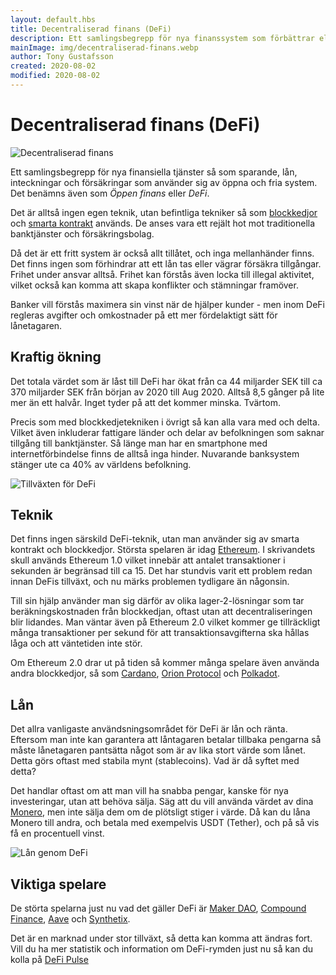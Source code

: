 ```yaml
---
layout: default.hbs
title: Decentraliserad finans (DeFi)
description: Ett samlingsbegrepp för nya finanssystem som förbättrar eller ersätter banktjänster med öppna och fria system - med hjälp av blockkedjor och smarta kontrakt.
mainImage: img/decentraliserad-finans.webp
author: Tony Gustafsson
created: 2020-08-02
modified: 2020-08-02
---
```


# Decentraliserad finans (DeFi)

![Decentraliserad finans](/img/decentraliserad-finans.webp 'Decentraliserad finans')

Ett samlingsbegrepp för nya finansiella tjänster så som sparande, lån, inteckningar och försäkringar som använder sig av öppna och fria system. Det benämns även som _Öppen finans_ eller _DeFi_.

Det är alltså ingen egen teknik, utan befintliga tekniker så som [blockkedjor](/tekniker/blockkedjor.html) och [smarta kontrakt](/tekniker/smarta-kontrakt.html) används. De anses vara ett rejält hot mot traditionella banktjänster och försäkringsbolag.

Då det är ett fritt system är också allt tillåtet, och inga mellanhänder finns. Det finns ingen som förhindrar att ett lån tas eller vägrar försäkra tillgångar. Frihet under ansvar alltså. Frihet kan förstås även locka till illegal aktivitet, vilket också kan komma att skapa konflikter och stämningar framöver.

Banker vill förstås maximera sin vinst när de hjälper kunder - men inom DeFi regleras avgifter och omkostnader på ett mer fördelaktigt sätt för lånetagaren.

## Kraftig ökning

Det totala värdet som är låst till DeFi har ökat från ca 44 miljarder SEK till ca 370 miljarder SEK från början av 2020 till Aug 2020. Alltså 8,5 gånger på lite mer än ett halvår. Inget tyder på att det kommer minska. Tvärtom.

Precis som med blockkedjetekniken i övrigt så kan alla vara med och delta. Vilket även inkluderar fattigare länder och delar av befolkningen som saknar tillgång till banktjänster. Så länge man har en smartphone med internetförbindelse finns de alltså inga hinder. Nuvarande banksystem stänger ute ca 40% av världens befolkning.

![Tillväxten för DeFi](/img/decentraliserad-finans-tillvaxt.webp 'Tillväxten för DeFi')

## Teknik

Det finns ingen särskild DeFi-teknik, utan man använder sig av smarta kontrakt och blockkedjor. Största spelaren är idag [Ethereum](/kryptovalutor/ethereum.html). I skrivandets skull används Ethereum 1.0 vilket innebär att antalet transaktioner i sekunden är begränsad till ca 15. Det har stundvis varit ett problem redan innan DeFis tillväxt, och nu märks problemen tydligare än någonsin.

Till sin hjälp använder man sig därför av olika lager-2-lösningar som tar beräkningskostnaden från blockkedjan, oftast utan att decentraliseringen blir lidandes. Man väntar även på Ethereum 2.0 vilket kommer ge tillräckligt många transaktioner per sekund för att transaktionsavgifterna ska hållas låga och att väntetiden inte stör.

Om Ethereum 2.0 drar ut på tiden så kommer många spelare även använda andra blockkedjor, så som [Cardano](/kryptovalutor/cardano.html), [Orion Protocol](https://www.orionprotocol.io/) och [Polkadot](https://polkadot.network/).

## Lån

Det allra vanligaste användsningsområdet för DeFi är lån och ränta. Eftersom man inte kan
garantera att låntagaren betalar tillbaka pengarna så måste lånetagaren pantsätta något som är av lika stort värde som lånet. Detta görs oftast med stabila mynt (stablecoins). Vad är då syftet med detta?

Det handlar oftast om att man vill ha snabba pengar, kanske för nya investeringar, utan att behöva sälja. Säg att du vill använda värdet av dina [Monero](/kryptovalutor/monero.html), men inte sälja dem om de plötsligt stiger i värde. Då kan du låna Monero till andra, och betala med exempelvis USDT (Tether), och på så vis få en procentuell vinst.

![Lån genom DeFi](/img/decentraliserad-finans-lan.webp 'Lån genom DeFi')

## Viktiga spelare

De störta spelarna just nu vad det gäller DeFi är [Maker DAO](https://makerdao.com/), [Compound Finance](https://compound.finance/), [Aave](https://aave.com/) och [Synthetix](https://synthetix.io/).

Det är en marknad under stor tillväxt, så detta kan komma att ändras fort. Vill du ha mer statistik och information om DeFi-rymden just nu så kan du kolla på [DeFi Pulse](https://defipulse.com/)
